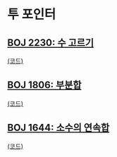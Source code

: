 # 투 포인터

## [BOJ 2230: 수 고르기](https://www.acmicpc.net/problem/2230)
[(코드)](https://github.com/DJ-archive/Algorithm-DataStructure/blob/main/0minyoung0/algorithm/20_투포인터/Boj2230.java)

## [BOJ 1806: 부분합](https://www.acmicpc.net/problem/1806)
[(코드)](https://github.com/DJ-archive/Algorithm-DataStructure/blob/main/0minyoung0/algorithm/20_투포인터/Boj1806.java)

## [BOJ 1644: 소수의 연속합](https://www.acmicpc.net/problem/1644)
[(코드)](https://github.com/DJ-archive/Algorithm-DataStructure/blob/main/0minyoung0/algorithm/20_투포인터/Boj1644.java)